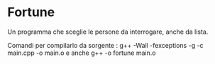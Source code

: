 # Fortune
Un programma che  sceglie le persone da interrogare, anche da lista.

Comandi per compilarlo da sorgente :
g++ -Wall -fexceptions -g  -c main.cpp -o main.o e anche
g++  -o fortune main.o   

 
